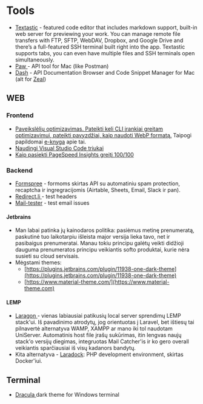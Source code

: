 # Tools

* [Textastic](https://www.textasticapp.com) - featured code editor that includes markdown support, built-in web server for previewing your work. You can manage remote file transfers with FTP, SFTP, WebDAV, Dropbox, and Google Drive and there’s a full-featured SSH terminal built right into the app. Textastic supports tabs, you can even have multiple files and SSH terminals open simultaneously.
* [Paw ](https://paw.cloud)- API tool for Mac (like Postman)
* [Dash](https://kapeli.com/dash) - API Documentation Browser and Code Snippet Manager for Mac (alt for [Zeal](https://zealdocs.org))

## WEB

### Frontend

* [Paveikslėlių optimizavimas. Pateikti keli CLI įrankiai greitam optimizavimui, pateikti pavyzdžiai, kaip naudoti WebP formatą.](https://freshman.tech/image-optimisation/) Taipogi papildomai [e-knyga](https://images.guide) apie tai.
* [Naudingi Visual Studio Code triukai](https://medium.com/@smashingmag/visual-studio-code-can-do-that-2f33016d7f50)
* [Kaip pasiekti PageSpeed Insights greitį 100/100](https://kinsta.com/blog/google-pagespeed-insights/)

### Backend

* [Formspree](https://formspree.io) - formoms skirtas API su automatiniu spam protection, recaptcha ir ingregracijomis (Airtable, Sheets, Email, Slack ir pan).
* [Redirect.li ](https://redirect.li/http/?url=https%3A%2F%2Ffabricair.com%2Flt%2Fabout-fabricair%2Femployees%2Fasia)- test headers
* [Mail-tester](https://www.mail-tester.com/) - test email issues

#### Jetbrains

* Man labai patinka jų kainodaros politika: pasiėmus metinę prenumeratą, paskutinė tuo laikotarpiu išleista major versija lieka tavo, net ir pasibaigus prenumeratai. Manau tokiu principu galėtų veikti didžioji dauguma prenumeratos principu veikiantis softo produktai, kurie nėra susieti su cloud servisais.
* Mėgstami themes:
  * [https://plugins.jetbrains.com/plugin/11938-one-dark-theme](https://plugins.jetbrains.com/plugin/11938-one-dark-theme)
  * [https://www.material-theme.com/](https://www.material-theme.com)

#### LEMP

* [Laragon ](https://laragon.org/download/index.html)- vienas labiausiai patikusių local server sprendimų LEMP stack'ui. Iš pavadinimo atrodytų, jog orientuotas į Laravel, bet ištiesų tai pilnavertė alternatyva WAMP, XAMPP ar mano iki tol naudotam UniServer. Automatinis host file įrašų sukūrimas, itin lengvas naujų stack'o versijų diegimas, integruotas Mail Catcher'is ir ko gero overall veikiantis sparčiausiai iš visų kadanors bandytų.
* Kita alternatyva - [Laradock](http://laradock.io): PHP development environment, skirtas Docker'iui.

## Terminal

* [Dracula ](https://draculatheme.com/windows-terminal/)dark theme for Windows terminal
